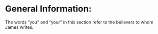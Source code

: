 # General Information:

The words “you” and “your” in this section refer to the believers to whom James writes.